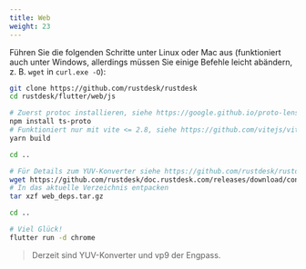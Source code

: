```yaml
---
title: Web 
weight: 23
---
```


Führen Sie die folgenden Schritte unter Linux oder Mac aus (funktioniert auch unter Windows, allerdings müssen Sie einige Befehle leicht abändern, z. B. `wget` in `curl.exe -O`):

```sh
git clone https://github.com/rustdesk/rustdesk
cd rustdesk/flutter/web/js

# Zuerst protoc installieren, siehe https://google.github.io/proto-lens/installing-protoc.html
npm install ts-proto
# Funktioniert nur mit vite <= 2.8, siehe https://github.com/vitejs/vite/blob/main/docs/guide/build.md#chunking-strategy
yarn build

cd ..

# Für Details zum YUV-Konverter siehe https://github.com/rustdesk/rustdesk/issues/364#issuecomment-1023562050
wget https://github.com/rustdesk/doc.rustdesk.com/releases/download/console/web_deps.tar.gz
# In das aktuelle Verzeichnis entpacken
tar xzf web_deps.tar.gz

cd ..

# Viel Glück!
flutter run -d chrome
```

> Derzeit sind YUV-Konverter und vp9 der Engpass.

